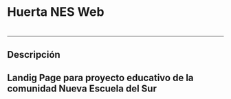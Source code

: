 <h1>Huerta NES Web<h1>
  <hr>
 <h2>Descripción<h2>
Landig Page para proyecto educativo de la comunidad Nueva Escuela del Sur
